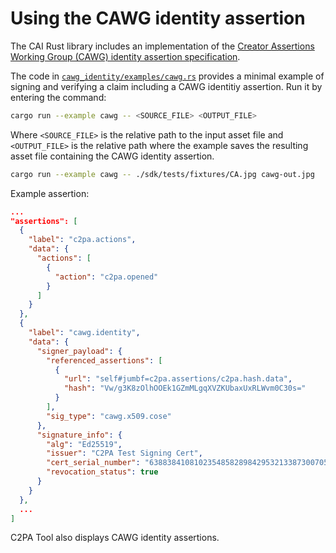 # Using the CAWG identity assertion

The CAI Rust library includes an implementation of the [Creator Assertions Working Group (CAWG) identity assertion specification](https://cawg.io/identity/1.1-draft).

The code in [`cawg_identity/examples/cawg.rs`](https://github.com/contentauth/c2pa-rs/blob/main/cawg_identity/examples/cawg.rs) provides a minimal example of signing and verifying a claim including a CAWG identitiy assertion.  Run it by entering the command:

```sh
cargo run --example cawg -- <SOURCE_FILE> <OUTPUT_FILE>
```

Where `<SOURCE_FILE>` is the relative path to the input asset file and `<OUTPUT_FILE>` is the relative path where the example saves the resulting asset file containing the CAWG identity assertion.

```sh
cargo run --example cawg -- ./sdk/tests/fixtures/CA.jpg cawg-out.jpg
```

Example assertion:

```json
...
"assertions": [
  {
    "label": "c2pa.actions",
    "data": {
      "actions": [
        {
          "action": "c2pa.opened"
        }
      ]
    }
  },
  {
    "label": "cawg.identity",
    "data": {
      "signer_payload": {
        "referenced_assertions": [
          {
            "url": "self#jumbf=c2pa.assertions/c2pa.hash.data",
            "hash": "Vw/g3K8zOlhOOEk1GZmMLgqXVZKUbaxUxRLWvm0C30s="
          }
        ],
        "sig_type": "cawg.x509.cose"
      },
      "signature_info": {
        "alg": "Ed25519",
        "issuer": "C2PA Test Signing Cert",
        "cert_serial_number": "638838410810235485828984295321338730070538954823",
        "revocation_status": true
      }
    }
  },
  ...
]
```

C2PA Tool also displays CAWG identity assertions.